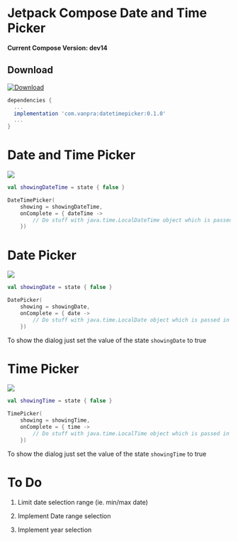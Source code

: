 # Jetpack Compose Date and Time Picker

**Current Compose Version: dev14**

## Download

[![Download](https://api.bintray.com/packages/vanpra/ComposeDateTimePicker/datetimepicker/images/download.svg?version=0.1.0)](https://bintray.com/vanpra/ComposeDateTimePicker/datetimepicker/0.1.0/link)

```gradle
dependencies {
  ...
  implementation 'com.vanpra:datetimepicker:0.1.0'
  ...
}
```

# Date and Time Picker

![](https://raw.githubusercontent.com/vanpra/ComposeDateTimePicker/master/imgs/datetime.jpg)

```kotlin
val showingDateTime = state { false }

DateTimePicker(
    showing = showingDateTime,
    onComplete = { dateTime ->
        // Do stuff with java.time.LocalDateTime object which is passed in
    })
```

# Date Picker

![](https://raw.githubusercontent.com/vanpra/ComposeDateTimePicker/master/imgs/date.jpg)

```kotlin
val showingDate = state { false }

DatePicker(
    showing = showingDate,
    onComplete = { date ->
        // Do stuff with java.time.LocalDate object which is passed in
    })

```

To show the dialog just set the value of  the state `showingDate` to true

# Time Picker

![](https://raw.githubusercontent.com/vanpra/ComposeDateTimePicker/master/imgs/time.jpg)

```kotlin
val showingTime = state { false }

TimePicker(
    showing = showingTime,
    onComplete = { time ->
        // Do stuff with java.time.LocalTime object which is passed in
    })

```

To show the dialog just set the value of  the state `showingTime` to true

# To Do

1. Limit date selection range (ie. min/max date)

2.  Implement Date range selection 

3. Implement year selection

   
